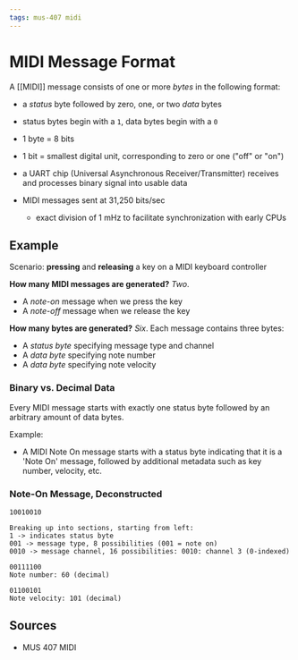 ```yaml
---
tags: mus-407 midi
---
```


# MIDI Message Format

A [[MIDI]] message consists of one or more _bytes_ in the following format:

- a _status_ byte followed by zero, one, or two _data_ bytes
- status bytes begin with a `1`, data bytes begin with a `0`

- 1 byte = 8 bits
- 1 bit = smallest digital unit, corresponding to zero or one ("off" or "on")
- a UART chip (Universal Asynchronous Receiver/Transmitter) receives and processes binary signal into usable data
- MIDI messages sent at 31,250 bits/sec
  - exact division of 1 mHz to facilitate synchronization with early CPUs

## Example

Scenario: **pressing** and **releasing** a key on a MIDI keyboard controller

**How many MIDI messages are generated?** _Two_.

- A _note-on_ message when we press the key
- A _note-off_ message when we release the key

**How many bytes are generated?** _Six_. Each message contains three bytes:

- A _status byte_ specifying message type and channel
- A _data byte_ specifying note number
- A _data byte_ specifying note velocity

### Binary vs. Decimal Data

Every MIDI message starts with exactly one status byte followed by an arbitrary amount of data bytes.

Example:

- A MIDI Note On message starts with a status byte indicating that it is a 'Note On' message, followed by additional metadata such as key number, velocity, etc.

### Note-On Message, Deconstructed

```text
10010010

Breaking up into sections, starting from left:
1 -> indicates status byte
001 -> message type, 8 possibilities (001 = note on)
0010 -> message channel, 16 possibilities: 0010: channel 3 (0-indexed)
```

```text
00111100
Note number: 60 (decimal)
```

```text
01100101
Note velocity: 101 (decimal)
```

## Sources

- MUS 407 MIDI

